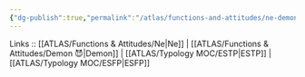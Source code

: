 ```yaml
---
{"dg-publish":true,"permalink":"/atlas/functions-and-attitudes/ne-demon/"}
---
```


Links :: [[ATLAS/Functions & Attitudes/Ne\|Ne]] | [[ATLAS/Functions & Attitudes/Demon 😈\|Demon]] | [[ATLAS/Typology MOC/ESTP\|ESTP]] | [[ATLAS/Typology MOC/ESFP\|ESFP]]
